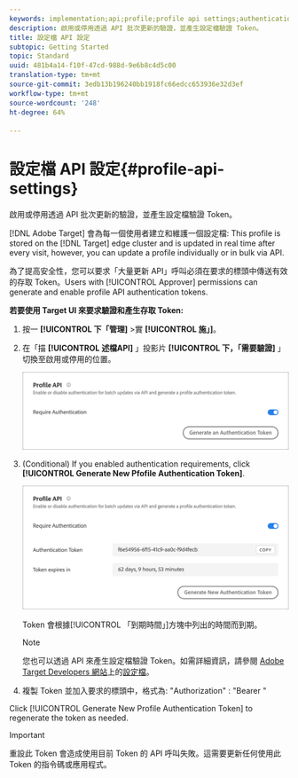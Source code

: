 ```yaml
---
keywords: implementation;api;profile;profile api settings;authentication token
description: 啟用或停用透過 API 批次更新的驗證，並產生設定檔驗證 Token。
title: 設定檔 API 設定
subtopic: Getting Started
topic: Standard
uuid: 481b4a14-f10f-47cd-988d-9e6b8c4d5c00
translation-type: tm+mt
source-git-commit: 3edb13b196240bb1918fc66edcc653936e32d3ef
workflow-type: tm+mt
source-wordcount: '248'
ht-degree: 64%

---
```



# 設定檔 API 設定{#profile-api-settings}

啟用或停用透過 API 批次更新的驗證，並產生設定檔驗證 Token。

[!DNL Adobe Target] 會為每一個使用者建立和維護一個設定檔: This profile is stored on the [!DNL Target] edge cluster and is updated in real time after every visit, however, you can update a profile individually or in bulk via API.

為了提高安全性，您可以要求「大量更新 API」呼叫必須在要求的標頭中傳送有效的存取 Token。Users with [!UICONTROL Approver] permissions can generate and enable profile API authentication tokens.

**若要使用 Target UI 來要求驗證和產生存取 Token:**

1. 按一 **[!UICONTROL 下「管理]** >實 **[!UICONTROL 施」]**。
1. 在「描 **[!UICONTROL 述檔API]** 」投影片 **[!UICONTROL 下，「需要驗證]** 」切換至啟用或停用的位置。

   ![](assets/profile_api_settings.png)

1. (Conditional) If you enabled authentication requirements, click **[!UICONTROL Generate New Pfofile Authentication Token]**.

   ![](assets/profile_api_settings_2.png)

   Token 會根據[!UICONTROL 「到期時間」]方塊中列出的時間而到期。

   >[!NOTE]
   >
   >您也可以透過 API 來產生設定檔驗證 Token。如需詳細資訊，請參閱 [Adobe Target Developers 網站](https://developers.adobetarget.com/)上的[設定檔](https://developers.adobetarget.com/api/#profiles)。

1. 複製 Token 並加入要求的標頭中，格式為: &quot;Authorization&quot; : &quot;Bearer &quot;

Click [!UICONTROL Generate New Profile Authentication Token] to regenerate the token as needed.

>[!IMPORTANT]
>
>重設此 Token 會造成使用目前 Token 的 API 呼叫失敗。這需要更新任何使用此 Token 的指令碼或應用程式。

